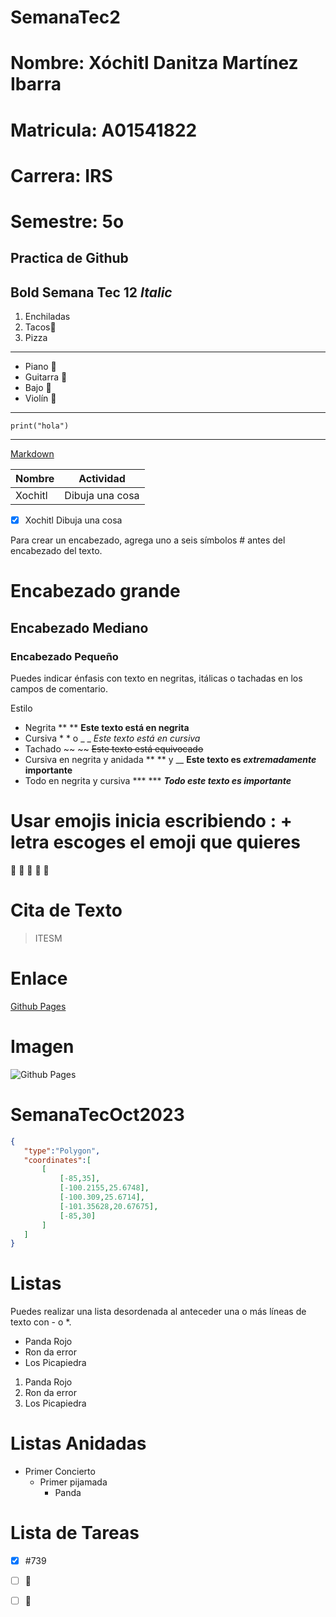 # SemanaTec2
# Nombre: Xóchitl Danitza Martínez Ibarra
# Matricula: A01541822
# Carrera: IRS

# Semestre: 5o
## Practica de Github


**Bold Semana Tec 12**
*Italic*
---
1. Enchiladas
2. Tacos🌮
3. Pizza

---
- Piano 🎹
- Guitarra 🎸
- Bajo 🎸
- Violín 🎻
---
```
print("hola")
```

---
[Markdown](https://www.markdownguide.org/cheat-sheet/)

| Nombre | Actividad |
| -------- | -------- |
| Xochitl | Dibuja una cosa|

- [x] Xochitl Dibuja una cosa


 Para crear un encabezado, agrega uno  a seis símbolos # antes del encabezado del texto.

 # Encabezado grande
 ## Encabezado Mediano
 ### Encabezado Pequeño

 Puedes indicar énfasis con texto en negritas, itálicas o tachadas en los campos de comentario.

 Estilo
 - Negrita ** ** **Este texto está en negrita**
 - Cursiva * * o _ _ *Este texto está en cursiva*
 - Tachado ~~ ~~ ~~Este texto está equivocado~~
 - Cursiva en negrita y anidada ** ** y __ **Este texto es _extremadamente_ importante**
 - Todo en negrita y cursiva *** *** ***Todo este texto es importante***

 # Usar emojis inicia escribiendo : + letra escoges el emoji que quieres
 🍎
 👏
 🥇
 🥈
 🥉

 # Cita de Texto
 > ITESM

 # Enlace 
 [Github Pages](https://pages.github.com/)

 # Imagen
 ![Github Pages](https://tec.mx/sites/default/files/repositorio/Home/tec-de-monterrey-newsroom.jpg)

 # SemanaTecOct2023

 ```geojson
 {
    "type":"Polygon",
    "coordinates":[
        [
            [-85,35],
            [-100.2155,25.6748],
            [-100.309,25.6714],
            [-101.35628,20.67675],
            [-85,30]
        ]
    ]
 }
```

# Listas 
Puedes realizar una lista desordenada al anteceder una o más líneas de texto con - o *.

- Panda Rojo
- Ron da error
- Los Picapiedra

1. Panda Rojo
2. Ron da error
3. Los Picapiedra

# Listas Anidadas
- Primer Concierto
    - Primer pijamada
        - Panda

# Lista de Tareas
- [x] #739
- [ ] 👩
- [ ] :tada:

